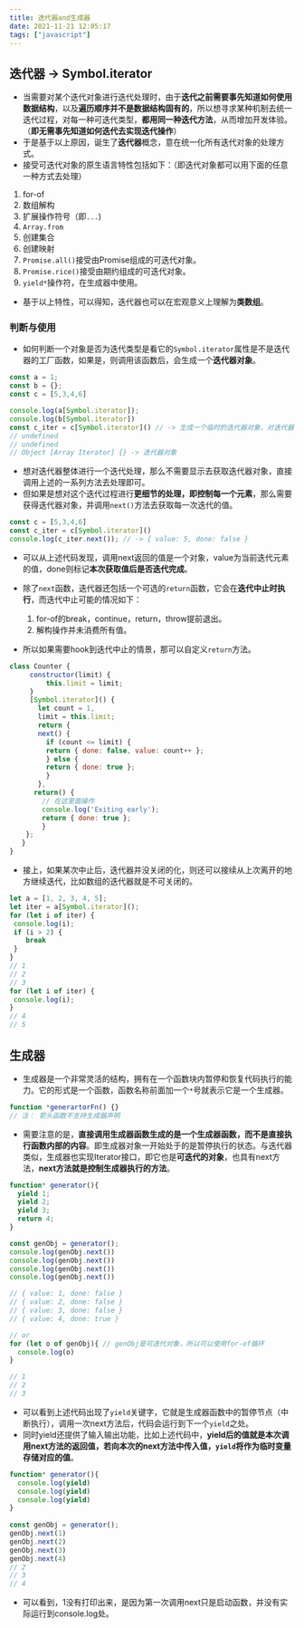 ```yaml
---
title: 迭代器and生成器
date: 2021-11-21 12:05:17
tags: ["javascript"]
---
```




## 迭代器 -> Symbol.iterator

* 当需要对某个迭代对象进行迭代处理时，由于**迭代之前需要事先知道如何使用数据结构**，以及**遍历顺序并不是数据结构固有的**，所以想寻求某种机制去统一迭代过程，对每一种可迭代类型，**都用同一种迭代方法**，从而增加开发体验。（**即无需事先知道如何迭代去实现迭代操作**）
* 于是基于以上原因，诞生了**迭代器**概念，意在统一化所有迭代对象的处理方式。
* 接受可迭代对象的原生语言特性包括如下：（即迭代对象都可以用下面的任意一种方式去处理）

1. for-of
2. 数组解构
3. 扩展操作符号（即`...`)
4. `Array.from`
5. 创建集合
6. 创建映射
7. `Promise.all()`接受由Promise组成的可迭代对象。
8. `Promise.rice()`接受由期约组成的可迭代对象。
9. `yield*`操作符，在生成器中使用。

* 基于以上特性，可以得知，迭代器也可以在宏观意义上理解为**类数组**。

### 判断与使用

* 如何判断一个对象是否为迭代类型是看它的`Symbol.iterator`属性是不是迭代器的工厂函数，如果是，则调用该函数后，会生成一个**迭代器对象**。

```js
const a = 1;
const b = {};
const c = [5,3,4,6]

console.log(a[Symbol.iterator]);
console.log(b[Symbol.iterator])
const c_iter = c[Symbol.iterator]() // -> 生成一个临时的迭代器对象，对迭代器对象可以通过统一方法进行迭代处理
// undefined
// undefined
// Object [Array Iterator] {} -> 迭代器对象
```

* 想对迭代器整体进行一个迭代处理，那么不需要显示去获取迭代器对象，直接调用上述的一系列方法去处理即可。
* 但如果是想对这个迭代过程进行**更细节的处理，即控制每一个元素**，那么需要获得迭代器对象，并调用`next()`方法去获取每一次迭代的值。

```js
const c = [5,3,4,6]
const c_iter = c[Symbol.iterator]()
console.log(c_iter.next()); // -> { value: 5, done: false }
```

* 可以从上述代码发现，调用next返回的值是一个对象，value为当前迭代元素的值，done则标记**本次获取值后是否迭代完成**。

* 除了`next`函数，迭代器还包括一个可选的`return`函数，它会在**迭代中止时执行**，而迭代中止可能的情况如下：
  1. for-of的break，continue，return，throw提前退出。
  2. 解构操作并未消费所有值。
* 所以如果需要hook到迭代中止的情景，那可以自定义`return`方法。

```js
class Counter { 
     constructor(limit) { 
    	 this.limit = limit; 
     } 
     [Symbol.iterator]() { 
       let count = 1, 
       limit = this.limit; 
       return { 
       next() { 
         if (count <= limit) { 
         return { done: false, value: count++ }; 
         } else { 
         return { done: true }; 
         } 
       }, 
      return() { 
        // 在这里面操作
        console.log('Exiting early'); 
        return { done: true }; 
    	} 
   	}; 
   } 
}
```

* 接上，如果某次中止后，迭代器并没关闭的化，则还可以接续从上次离开的地方继续迭代，比如数组的迭代器就是不可关闭的。

```js
let a = [1, 2, 3, 4, 5]; 
let iter = a[Symbol.iterator](); 
for (let i of iter) { 
 console.log(i); 
 if (i > 2) { 
 	break 
 } 
} 
// 1 
// 2 
// 3 
for (let i of iter) { 
 console.log(i); 
} 
// 4 
// 5
```



## 生成器

* 生成器是一个非常灵活的结构，拥有在一个函数块内暂停和恢复代码执行的能力。它的形式是一个函数，函数名称前面加一个`*`号就表示它是一个生成器。

```js
function *generartorFn() {}
// 注： 箭头函数不支持生成器声明
```

* 需要注意的是，**直接调用生成器函数生成的是一个生成器函数，而不是直接执行函数内部的内容**。即生成器对象一开始处于的是暂停执行的状态。与迭代器类似，生成器也实现Iterator接口，即它也是**可迭代的对象**，也具有next方法，**next方法就是控制生成器执行的方法**。

```js
function* generator(){
  yield 1;
  yield 2;
  yield 3;
  return 4;
}

const genObj = generator();
console.log(genObj.next())
console.log(genObj.next())
console.log(genObj.next())
console.log(genObj.next())

// { value: 1, done: false }
// { value: 2, done: false }
// { value: 3, done: false }
// { value: 4, done: true }

// or 
for (let o of genObj){ // genObj是可迭代对象，所以可以使用for-of循环
  console.log(o)
}

// 1
// 2
// 3
```

* 可以看到上述代码出现了`yield`关键字，它就是生成器函数中的暂停节点（中断执行），调用一次next方法后，代码会运行到下一个`yield`之处。
* 同时yield还提供了输入输出功能，比如上述代码中，**yield后的值就是本次调用next方法的返回值，若向本次的next方法中传入值，`yield`将作为临时变量存储对应的值**。

```js
function* generator(){
  console.log(yield)
  console.log(yield)
  console.log(yield)
}
              
const genObj = generator();
genObj.next(1)
genObj.next(2)
genObj.next(3)
genObj.next(4)
// 2
// 3
// 4
```

* 可以看到，1没有打印出来，是因为第一次调用next只是启动函数，并没有实际运行到console.log处。
